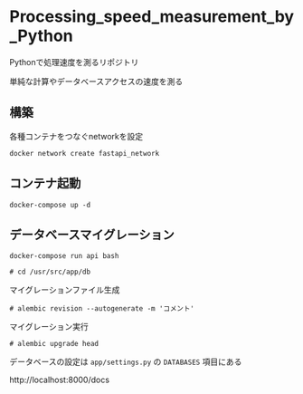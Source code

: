 # Processing_speed_measurement_by_Python

Pythonで処理速度を測るリポジトリ

単純な計算やデータベースアクセスの速度を測る

## 構築

各種コンテナをつなぐnetworkを設定

    docker network create fastapi_network

## コンテナ起動

    docker-compose up -d

## データベースマイグレーション
    
    docker-compose run api bash

    # cd /usr/src/app/db

マイグレーションファイル生成

    # alembic revision --autogenerate -m 'コメント'

マイグレーション実行

    # alembic upgrade head

データベースの設定は ` app/settings.py ` の ` DATABASES ` 項目にある

http://localhost:8000/docs 